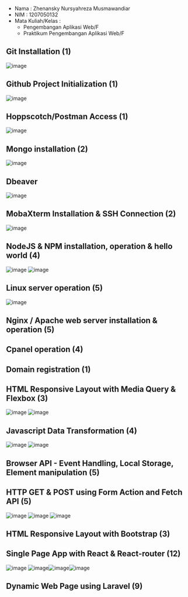 - Nama : Zhenansky Nursyahreza Musmawandiar
- NIM : 1207050132
- Mata Kuliah/Kelas : 
  - Pengembangan Aplikasi Web/F 
  - Praktikum Pengembangan Aplikasi Web/F

## Git Installation (1)
![image](https://user-images.githubusercontent.com/63436760/209264295-4f7eebdd-62ef-441a-a36c-f38b8e708f95.png)

## Github Project Initialization (1)
![image](https://user-images.githubusercontent.com/63436760/209264451-23b0d08a-70b3-4907-af9a-64a63f4487a9.png)

## Hoppscotch/Postman Access (1)
![image](https://user-images.githubusercontent.com/63436760/209264843-7de9b352-7c86-4447-ada0-8dcb4d784d4d.png)

## Mongo installation (2)
![image](https://user-images.githubusercontent.com/63436760/209266882-97786570-e380-47d2-9175-1943e3c18583.png)

## Dbeaver
![image](https://user-images.githubusercontent.com/63436760/209456540-21775ae9-f1cb-49c6-a0a6-1a4494e2d8e9.png)

## MobaXterm Installation & SSH Connection (2)
![image](https://user-images.githubusercontent.com/63436760/209680823-18a155e3-6218-4ad3-afc1-63143b46c6fe.png)

## NodeJS & NPM installation, operation & hello world (4)
![image](https://user-images.githubusercontent.com/63436760/210024284-4224ca86-6db1-4442-bcaa-7b5907e378b8.png)
![image](https://user-images.githubusercontent.com/63436760/210024257-4b997f55-616e-4c4a-9e78-1fcb01955656.png)


## Linux server operation (5)
![image](https://user-images.githubusercontent.com/63436760/209907206-e8836d71-9347-4a11-86ef-a45f29fcedbe.png)



## Nginx / Apache web server installation & operation (5)


## Cpanel operation (4)


## Domain registration (1)


## HTML Responsive Layout with Media Query & Flexbox (3)
![image](https://user-images.githubusercontent.com/63436760/209975135-c01cca12-b6dc-45ee-94ca-280b56485ee5.png)
![image](https://user-images.githubusercontent.com/63436760/209975217-3819f592-7e7a-48e2-aa66-2be27599109e.png)



## Javascript Data Transformation (4)
![image](https://user-images.githubusercontent.com/63436760/210023289-5b94f54e-4b4f-4399-830b-400cea178c06.png)
![image](https://user-images.githubusercontent.com/63436760/210023299-67b98bdb-796c-4444-9168-f3b4806c061b.png)



## Browser API - Event Handling, Local Storage, Element manipulation (5)



## HTTP GET & POST using Form Action and Fetch API (5)
![image](https://user-images.githubusercontent.com/63436760/210023460-efbddc7f-c528-4f03-aee3-19b8d4bf9d29.png)
![image](https://user-images.githubusercontent.com/63436760/210023547-33647248-4e8f-4221-a74c-b12b8ba38457.png)
![image](https://user-images.githubusercontent.com/63436760/210023530-ee63e962-7987-451a-97e7-75ef8100bf02.png)

## HTML Responsive Layout with Bootstrap (3)



## Single Page App with React & React-router (12)
![image](https://user-images.githubusercontent.com/63436760/210023581-378de9cc-d0c2-4935-957b-79951f006389.png)
![image](https://user-images.githubusercontent.com/63436760/210024197-181bca5f-9e65-4778-ac41-f1cd67705032.png)![image](https://user-images.githubusercontent.com/63436760/210024212-3fcfa8e7-ee9e-4ef9-ab72-9bd223123ec6.png)![image](https://user-images.githubusercontent.com/63436760/210024229-4de12478-0fdf-4574-ac91-4fc44f785d0c.png)





## Dynamic Web Page using Laravel (9)




